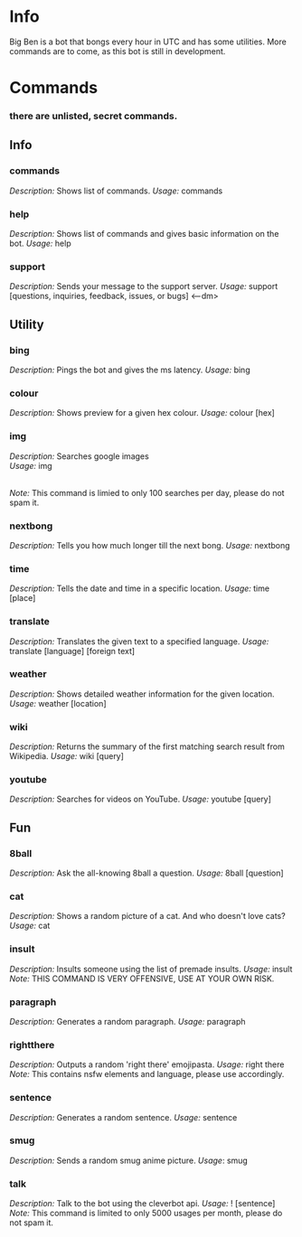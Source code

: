 # Info
Big Ben is a bot that bongs every hour in UTC and has some utilities. More commands are to come, as this bot is still in development.

# Commands
### there are unlisted, secret commands.

## Info
### commands 
*Description:* Shows list of commands.
*Usage:* commands
### help  
*Description:* Shows list of commands and gives basic information on the bot.
*Usage:* help <command name> 
### support
*Description:* Sends your message to the support server.
*Usage:* support [questions, inquiries, feedback, issues, or bugs] <--dm>

## Utility
### bing  
*Description:* Pings the bot and gives the ms latency. 
*Usage:* bing  
### colour  
*Description:* Shows preview for a given hex colour.
*Usage:* colour [hex]  
### img  
*Description:* Searches google images  
*Usage:* img <search>  
*Note:* This command is limied to only 100 searches per day, please do not spam it.
### nextbong
*Description:* Tells you how much longer till the next bong.
*Usage:* nextbong
### time
*Description:* Tells the date and time in a specific location.
*Usage:* time [place]
### translate
*Description:* Translates the given text to a specified language.
*Usage:* translate [language] [foreign text]
### weather
*Description:* Shows detailed weather information for the given location.
*Usage:* weather [location]
### wiki
*Description:* Returns the summary of the first matching search result from Wikipedia.
*Usage:* wiki [query]
### youtube
*Description:* Searches for videos on YouTube.
*Usage:* youtube [query]

## Fun
### 8ball
*Description:* Ask the all-knowing 8ball a question.
*Usage:* 8ball [question]  
### cat
*Description:* Shows a random picture of a cat. And who doesn't love cats?
*Usage:* cat  
### insult  
*Description:* Insults someone using the list of premade insults.
*Usage:* insult  
*Note:* THIS COMMAND IS VERY OFFENSIVE, USE AT YOUR OWN RISK.
### paragraph
*Description:* Generates a random paragraph.
*Usage:* paragraph
### rightthere
*Description:* Outputs a random 'right there' emojipasta.
*Usage:* right there
*Note:* This contains nsfw elements and language, please use accordingly.
### sentence
*Description:* Generates a random sentence.
*Usage:* sentence
### smug
*Description:* Sends a random smug anime picture.
*Usage*: smug
### talk
*Description:* Talk to the bot using the cleverbot api.
*Usage:* ! [sentence]
*Note:* This command is limited to only 5000 usages per month, please do not spam it.